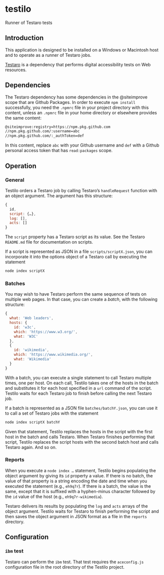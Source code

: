 # testilo
Runner of Testaro tests

## Introduction

This application is designed to be installed on a Windows or Macintosh host and to operate as a runner of Testaro jobs.

[Testaro](https://www.npmjs.com/package/testaro) is a dependency that performs digital accessibility tests on Web resources.

## Dependencies

The Testaro dependency has some dependencies in the @siteimprove scope that are Github Packages. In order to execute `npm install` successfully, you need the `.npmrc` file in your project directory with this content, unless an `.npmrc` file in your home directory or elsewhere provides the same content:

```bash
@siteimprove:registry=https://npm.pkg.github.com
//npm.pkg.github.com/:username=abc
//npm.pkg.github.com/:_authToken=def
```

In this content, replace `abc` with your Github username and `def` with a Github personal access token that has `read:packages` scope.

## Operation

### General

Testilo orders a Testaro job by calling Testaro’s `handleRequest` function with an object argument. The argument has this structure:

```javascript
{
  id,
  script: {…},
  log: [],
  acts: []
}
```

The `script` property has a Testaro script as its value. See the Testaro `README.md` file for documentation on scripts.

If a script is represented as JSON in a file `scripts/scriptX.json`, you can incorporate it into the options object of a Testaro call by executing the statement

```javascript
node index scriptX
```

### Batches

You may wish to have Testaro perform the same sequence of tests on multiple web pages. In that case, you can create a _batch_, with the following structure:

```javascript
{
  what: 'Web leaders',
  hosts: {
    id: 'w3c',
    which: 'https://www.w3.org/',
    what: 'W3C'
  },
  {
    id: 'wikimedia',
    which: 'https://www.wikimedia.org/',
    what: 'Wikimedia'
  }
}
```

With a batch, you can execute a single statement to call Testaro multiple times, one per host. On each call, Testilo takes one of the hosts in the batch and substitutes it for each host specified in a `url` command of the script. Testilo waits for each Testaro job to finish before calling the next Testaro job.

If a batch is represented as a JSON file `batches/batchY.json`, you can use it to call a set of Testaro jobs with the statement

```javascript
node index scriptX batchY
```

Given that statement, Testilo replaces the hosts in the script with the first host in the batch and calls Testaro. When Testaro finishes performing that script, Testilo replaces the script hosts with the second batch host and calls Testaro again. And so on.

### Reports

When you execute a `node index …` statement, Testilo begins populating the object argument by giving its `id` property a value. If there is no batch, the value of that property is a string encoding the date and time when you executed the statement (e.g., `eh9q7r`). If there is a batch, the value is the same, except that it is suffixed with a hyphen-minus character followed by the `id` value of the host (e.g., `eh9q7r-wikimedia`).

Testaro delivers its results by populating the `log` and `acts` arrays of the object argument. Testilo waits for Testaro to finish performing the script and then saves the object argument in JSON format as a file in the `reports` directory.

## Configuration

### `ibm` test

Testaro can perform the `ibm` test. That test requires the `aceconfig.js` configuration file in the root directory of the Testilo project.
